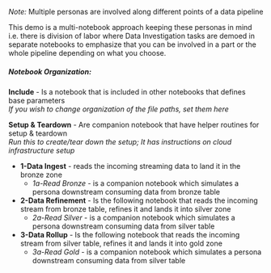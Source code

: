 <i> Note: </i> Multiple personas are involved along different points of a data pipeline

This demo is a multi-notebook approach keeping these personas in mind i.e. there is division of labor where Data Investigation tasks are demoed in separate notebooks to emphasize that you can be involved in a part or the whole pipeline depending on what you choose.

##### Notebook Organization:
<b>Include</b> - Is a notebook that is included in other notebooks that defines base parameters <br>
<i>If you wish to change organization of the file paths, set them here </i><br>

<b>Setup & Teardown</b> - Are companion notebook that have helper routines for setup & teardown <br>
<i>Run this to create/tear down the setup; It has instructions on cloud infrastructure setup</i>
  

* <b>1-Data Ingest</b> -  reads the incoming streaming data to land it in the bronze zone
  * <i>1a-Read Bronze</i> - is a companion notebook which simulates a persona downstream consuming data from bronze table
* <b>2-Data Refinement</b> - Is the following notebook that reads the incoming stream from bronze table, refines it and lands it into silver zone
  * <i>2a-Read Silver</i> - is a companion notebook which simulates a persona downstream consuming data from silver table
* <b>3-Data Rollup</b> - Is the following notebook that reads the incoming stream from silver table, refines it and lands it into gold zone
  * <i>3a-Read Gold</i> - is a companion notebook which simulates a persona downstream consuming data from silver table
